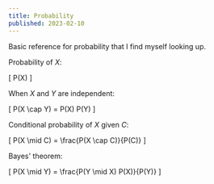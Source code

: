 ```yaml
---
title: Probability
published: 2023-02-10
---
```


Basic reference for probability that I find myself looking up.

Probability of $X$:

\[ P(X) \]

When $X$ and $Y$ are independent:

\[ P(X \cap Y) = P(X) P(Y) \]

Conditional probability of $X$ given $C$:

\[ P(X \mid C) = \frac{P(X \cap C)}{P(C)} \]

Bayes' theorem:

\[ P(X \mid Y) = \frac{P(Y \mid X) P(X)}{P(Y)} \]
